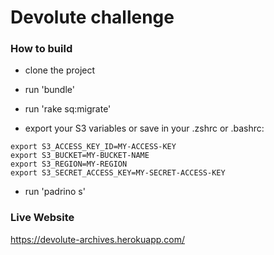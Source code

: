 # Devolute challenge

### How to build

- clone the project

- run 'bundle'

- run 'rake sq:migrate'

- export your S3 variables or save in your .zshrc or .bashrc:

```
export S3_ACCESS_KEY_ID=MY-ACCESS-KEY
export S3_BUCKET=MY-BUCKET-NAME
export S3_REGION=MY-REGION
export S3_SECRET_ACCESS_KEY=MY-SECRET-ACCESS-KEY
```

- run 'padrino s'

### Live Website

https://devolute-archives.herokuapp.com/
